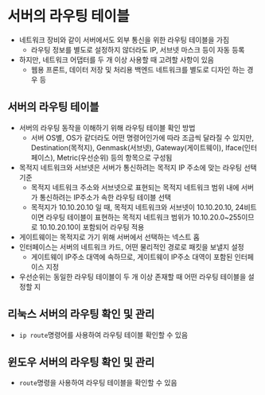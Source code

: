 # 서버의 라우팅 테이블
- 네트워크 장비와 같이 서버에서도 외부 통신을 위한 라우팅 테이블을 가짐
	- 라우팅 정보를 별도로 설정하지 않더라도 IP, 서브넷 마스크 등이 자동 등록
- 하지만, 네트워크 어댑터를 두 개 이상 사용할 때 고려할 사항이 있음
	- 웹용 프론트, 데이터 저장 및 처리용 백엔드 네트워크를 별도로 디자인 하는 경우 등

## 서버의 라우팅 테이블
- 서버의 라우팅 동작을 이해하기 위해 라우팅 테이블 확인 방법
	- 서버 OS별, OS가 같더라도 어떤 명령어인가에 따라 조금씩 달라질 수 있지만, Destination(목적지), Genmask(서브넷), Gateway(게이트웨이), Iface(인터페이스), Metric(우선순위) 등의 항목으로 구성됨
- 목적지 네트워크와 서브넷은 서버가 통신하려는 목적지 IP 주소에 맞는 라우팅 선택 기준
	- 목적지 네트워크 주소와 서브넷으로 표현되는 목적지 네트워크 범위 내에 서버가 통신하려는 IP주소가 속한 라우팅 테이블 선택
	- 목적지가 10.10.20.10 일 때, 목적지 네트워크와 서브넷이 10.10.20.10, 24비트이면 라우팅 테이블이 표현하는 목적지 네트워크 범위가 10.10.20.0~255이므로 10.10.20.10이 포함되어 라우팅 적용
- 게이트웨이는 목적지로 가기 위해 서버에서 선택하는 넥스트 홉
- 인터페이스는 서버의 네트워크 카드, 어떤 물리적인 경로로 패킷을 보낼지 설정
	- 게이트웨이 IP주소 대역에 속하므로, 게이트웨이 IP주소 대역이 포함된 인터페이스 지정
- 우선순위는 동일한 라우팅 테이블이 두 개 이상 존재할 때 어떤 라우팅 테이블을 설정할 지

## 리눅스 서버의 라우팅 확인 및 관리
- `ip route`명령어를 사용하여 라우팅 테이블 확인할 수 있음

## 윈도우 서버의 라우팅 확인 및 관리
- `route`명령을 사용하여 라우팅 테이블을 확인할 수 있음